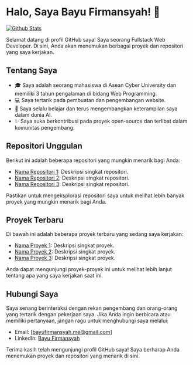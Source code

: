 # Halo, Saya Bayu Firmansyah! 👋

[![Github Stats](https://github-readme-stats.vercel.app/api?username=BayuFirmansyaah&show_icons=true&theme=radical)](https://github.com/BayuFirmansyaah)

Selamat datang di profil GitHub saya! Saya seorang Fullstack Web Developer. Di sini, Anda akan menemukan berbagai proyek dan repositori yang saya kerjakan.

## Tentang Saya

- 🎓 Saya adalah seorang mahasiswa di Asean Cyber University dan memiliki 3 tahun pengalaman di bidang Web Programming.
- 💻 Saya tertarik pada pembuatan dan pengembangan website.
- 🌱 Saya selalu belajar dan terus mengembangkan keterampilan saya dalam dunia AI.
- ✨ Saya suka berkontribusi pada proyek open-source dan terlibat dalam komunitas pengembang.

## Repositori Unggulan

Berikut ini adalah beberapa repositori yang mungkin menarik bagi Anda:

- [Nama Repositori 1](link_repositori_1): Deskripsi singkat repositori.
- [Nama Repositori 2](link_repositori_2): Deskripsi singkat repositori.
- [Nama Repositori 3](link_repositori_3): Deskripsi singkat repositori.

Pastikan untuk mengeksplorasi repositori saya untuk melihat lebih banyak proyek yang mungkin menarik bagi Anda.

## Proyek Terbaru

Di bawah ini adalah beberapa proyek terbaru yang sedang saya kerjakan:

- [Nama Proyek 1](link_proyek_1): Deskripsi singkat proyek.
- [Nama Proyek 2](link_proyek_2): Deskripsi singkat proyek.
- [Nama Proyek 3](link_proyek_3): Deskripsi singkat proyek.

Anda dapat mengunjungi proyek-proyek ini untuk melihat lebih lanjut tentang apa yang saya kerjakan saat ini.

## Hubungi Saya

Saya senang berinteraksi dengan rekan pengembang dan orang-orang yang tertarik dengan pekerjaan saya. Jika Anda ingin berbicara atau memiliki pertanyaan, jangan ragu untuk menghubungi saya melalui:

- Email: [bayufirmansyah.me@gmail.com]
- LinkedIn: [Bayu Firmansyah](https://www.linkedin.com/in/bayufirmansyah/)

Terima kasih telah mengunjungi profil GitHub saya! Saya berharap Anda menemukan proyek dan repositori yang menarik di sini.

